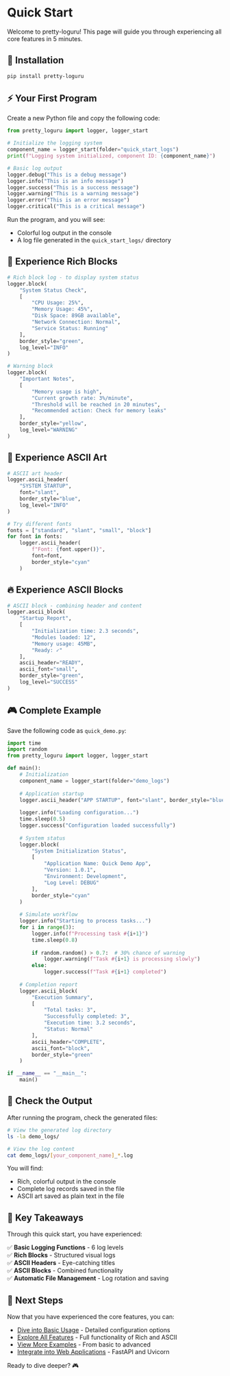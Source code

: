 # Quick Start

Welcome to pretty-loguru! This page will guide you through experiencing all core features in 5 minutes.

## 🚀 Installation

```bash
pip install pretty-loguru
```

## ⚡ Your First Program

Create a new Python file and copy the following code:

```python
from pretty_loguru import logger, logger_start

# Initialize the logging system
component_name = logger_start(folder="quick_start_logs")
print(f"Logging system initialized, component ID: {component_name}")

# Basic log output
logger.debug("This is a debug message")
logger.info("This is an info message") 
logger.success("This is a success message")
logger.warning("This is a warning message")
logger.error("This is an error message")
logger.critical("This is a critical message")
```

Run the program, and you will see:
- Colorful log output in the console
- A log file generated in the `quick_start_logs/` directory

## 🎨 Experience Rich Blocks

```python
# Rich block log - to display system status
logger.block(
    "System Status Check",
    [
        "CPU Usage: 25%",
        "Memory Usage: 45%", 
        "Disk Space: 89GB available",
        "Network Connection: Normal",
        "Service Status: Running"
    ],
    border_style="green",
    log_level="INFO"
)

# Warning block
logger.block(
    "Important Notes",
    [
        "Memory usage is high",
        "Current growth rate: 3%/minute",
        "Threshold will be reached in 20 minutes",
        "Recommended action: Check for memory leaks"
    ],
    border_style="yellow", 
    log_level="WARNING"
)
```

## 🎯 Experience ASCII Art

```python
# ASCII art header
logger.ascii_header(
    "SYSTEM STARTUP",
    font="slant",
    border_style="blue",
    log_level="INFO"
)

# Try different fonts
fonts = ["standard", "slant", "small", "block"]
for font in fonts:
    logger.ascii_header(
        f"Font: {font.upper()}",
        font=font,
        border_style="cyan"
    )
```

## 🔥 Experience ASCII Blocks

```python
# ASCII block - combining header and content
logger.ascii_block(
    "Startup Report", 
    [
        "Initialization time: 2.3 seconds",
        "Modules loaded: 12",
        "Memory usage: 45MB",
        "Ready: ✓"
    ],
    ascii_header="READY",
    ascii_font="small",
    border_style="green",
    log_level="SUCCESS"
)
```

## 🎮 Complete Example

Save the following code as `quick_demo.py`:

```python
import time
import random
from pretty_loguru import logger, logger_start

def main():
    # Initialization
    component_name = logger_start(folder="demo_logs")
    
    # Application startup
    logger.ascii_header("APP STARTUP", font="slant", border_style="blue")
    
    logger.info("Loading configuration...")
    time.sleep(0.5)
    logger.success("Configuration loaded successfully")
    
    # System status
    logger.block(
        "System Initialization Status",
        [
            "Application Name: Quick Demo App",
            "Version: 1.0.1", 
            "Environment: Development",
            "Log Level: DEBUG"
        ],
        border_style="cyan"
    )
    
    # Simulate workflow
    logger.info("Starting to process tasks...")
    for i in range(3):
        logger.info(f"Processing task #{i+1}")
        time.sleep(0.8)
        
        if random.random() > 0.7:  # 30% chance of warning
            logger.warning(f"Task #{i+1} is processing slowly")
        else:
            logger.success(f"Task #{i+1} completed")
    
    # Completion report
    logger.ascii_block(
        "Execution Summary",
        [
            "Total tasks: 3",
            "Successfully completed: 3", 
            "Execution time: 3.2 seconds",
            "Status: Normal"
        ],
        ascii_header="COMPLETE",
        ascii_font="block", 
        border_style="green"
    )

if __name__ == "__main__":
    main()
```

## 📁 Check the Output

After running the program, check the generated files:

```bash
# View the generated log directory
ls -la demo_logs/

# View the log content
cat demo_logs/[your_component_name]_*.log
```

You will find:
- Rich, colorful output in the console
- Complete log records saved in the file
- ASCII art saved as plain text in the file

## 🎯 Key Takeaways

Through this quick start, you have experienced:

✅ **Basic Logging Functions** - 6 log levels  
✅ **Rich Blocks** - Structured visual logs  
✅ **ASCII Headers** - Eye-catching titles  
✅ **ASCII Blocks** - Combined functionality  
✅ **Automatic File Management** - Log rotation and saving  

## 🚀 Next Steps

Now that you have experienced the core features, you can:

- [Dive into Basic Usage](./basic-usage) - Detailed configuration options
- [Explore All Features](../features/) - Full functionality of Rich and ASCII
- [View More Examples](../examples/) - From basic to advanced
- [Integrate into Web Applications](../integrations/) - FastAPI and Uvicorn

Ready to dive deeper? 🎮
